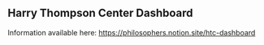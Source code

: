 ## Harry Thompson Center Dashboard
Information available here: https://philosophers.notion.site/htc-dashboard

